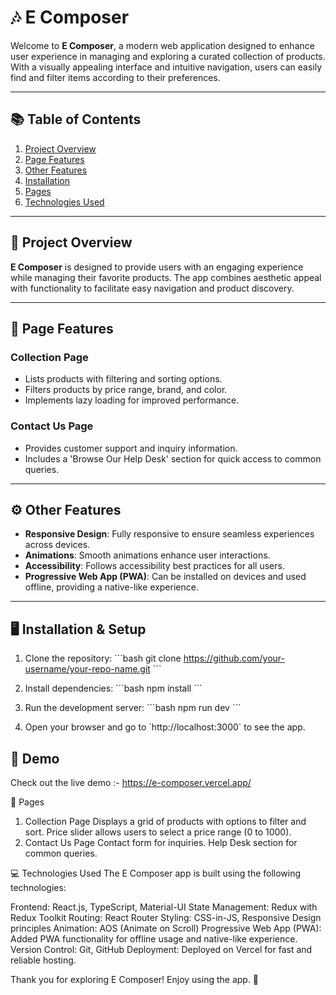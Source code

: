 # 🎶 E Composer

Welcome to **E Composer**, a modern web application designed to enhance user experience in managing and exploring a curated collection of products. With a visually appealing interface and intuitive navigation, users can easily find and filter items according to their preferences.

---

## 📚 Table of Contents
1. [Project Overview](#project-overview)
2. [Page Features](#page-features)
3. [Other Features](#other-features)
4. [Installation](#installation)
5. [Pages](#pages)
6. [Technologies Used](#technologies-used)

---

## 📖 Project Overview

**E Composer** is designed to provide users with an engaging experience while managing their favorite products. The app combines aesthetic appeal with functionality to facilitate easy navigation and product discovery.

---

## 🌟 Page Features

### Collection Page
- Lists products with filtering and sorting options.
- Filters products by price range, brand, and color.
- Implements lazy loading for improved performance.

### Contact Us Page
- Provides customer support and inquiry information.
- Includes a 'Browse Our Help Desk' section for quick access to common queries.
  
---

## ⚙️ Other Features

- **Responsive Design**: Fully responsive to ensure seamless experiences across devices.
- **Animations**: Smooth animations enhance user interactions.
- **Accessibility**: Follows accessibility best practices for all users.
- **Progressive Web App (PWA)**: Can be installed on devices and used offline, providing a native-like experience.

---

## 🖥️ Installation & Setup

1. Clone the repository:
   \`\`\`bash
   git clone https://github.com/your-username/your-repo-name.git
   \`\`\`

2. Install dependencies:
   \`\`\`bash
   npm install
   \`\`\`

3. Run the development server:
   \`\`\`bash
   npm run dev
   \`\`\`

4. Open your browser and go to \`http://localhost:3000\` to see the app.

## 🌟 Demo

Check out the live demo :- https://e-composer.vercel.app/ 


📄 Pages
1. Collection Page
Displays a grid of products with options to filter and sort.
Price slider allows users to select a price range (0 to 1000).
2. Contact Us Page
Contact form for inquiries.
Help Desk section for common queries.

💻 Technologies Used
The E Composer app is built using the following technologies:

Frontend: React.js, TypeScript, Material-UI
State Management: Redux with Redux Toolkit
Routing: React Router
Styling: CSS-in-JS, Responsive Design principles
Animation: AOS (Animate on Scroll)
Progressive Web App (PWA): Added PWA functionality for offline usage and native-like experience.
Version Control: Git, GitHub
Deployment: Deployed on Vercel for fast and reliable hosting.

Thank you for exploring E Composer! Enjoy using the app. 🚀
